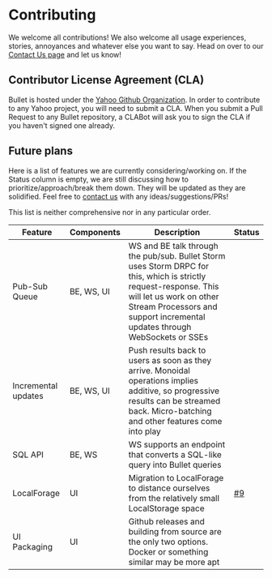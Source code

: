 # Contributing

We welcome all contributions! We also welcome all usage experiences, stories, annoyances and whatever else you want to say. Head on over to our [Contact Us page](contact.md) and let us know!

## Contributor License Agreement (CLA)

Bullet is hosted under the [Yahoo Github Organization](https://github.com/yahoo). In order to contribute to any Yahoo project, you will need to submit a CLA. When you submit a Pull Request to any Bullet repository, a CLABot will ask  you to sign the CLA if you haven't signed one already.

## Future plans

Here is a list of features we are currently considering/working on. If the Status column is empty, we are still discussing how to prioritize/approach/break them down. They will be updated as they are solidified. Feel free to [contact us](contact.md) with any ideas/suggestions/PRs!

This list is neither comprehensive nor in any particular order.

| Feature            | Components  | Description               | Status        |
|------------------- | ----------- | ------------------------- | ------------- |
| Pub-Sub Queue      | BE, WS, UI  | WS and BE talk through the pub/sub. Bullet Storm uses Storm DRPC for this, which is strictly request-response. This will let us work on other Stream Processors and support incremental updates through WebSockets or SSEs | |
| Incremental updates| BE, WS, UI  | Push results back to users as soon as they arrive. Monoidal operations implies additive, so progressive results can be streamed back. Micro-batching and other features come into play | |
| SQL API            | BE, WS      | WS supports an endpoint that converts a SQL-like query into Bullet queries | |
| LocalForage        | UI          | Migration to LocalForage to distance ourselves from the relatively small LocalStorage space | [#9](https://github.com/yahoo/bullet-ui/issues/9) |
| UI Packaging       | UI          | Github releases and building from source are the only two options. Docker or something similar may be more apt | |
